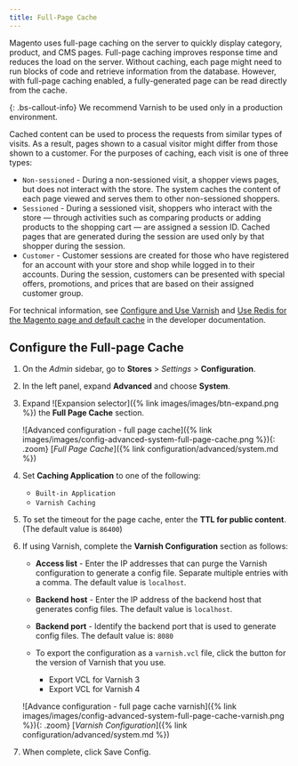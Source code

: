 ```yaml
---
title: Full-Page Cache
---
```


Magento uses full-page caching on the server to quickly display category, product, and CMS pages. Full-page caching improves response time and reduces the load on the server. Without caching, each page might need to run blocks of code and retrieve information from the database. However, with full-page caching enabled, a fully-generated page can be read directly from the cache.

{: .bs-callout-info}
We recommend Varnish to be used only in a production environment.

Cached content can be used to process the requests from similar types of visits. As a result, pages shown to a casual visitor might differ from those shown to a customer. For the purposes of caching, each visit is one of three types:

- `Non-sessioned` - During a non-sessioned visit, a shopper views pages, but does not interact with the store. The system caches the content of each page viewed and serves them to other non-sessioned shoppers.
- `Sessioned` - During a sessioned visit, shoppers who interact with the store — through activities such as comparing products or adding products to the shopping cart — are assigned a session ID. Cached pages that are generated during the session are used only by that shopper during the session.
- `Customer` - Customer sessions are created for those who have registered for an account with your store and shop while logged in to their accounts. During the session, customers can be presented with special offers, promotions, and prices that are based on their assigned customer group.

For technical information, see [Configure and Use Varnish][1] and [Use Redis for the Magento page and default cache][2] in the developer documentation.

## Configure the Full-page Cache

1. On the _Admin_ sidebar, go to **Stores** > _Settings_ > **Configuration**.

1. In the left panel, expand **Advanced** and choose **System**.

1. Expand ![Expansion selector]({% link images/images/btn-expand.png %}) the **Full Page Cache** section.

    ![Advanced configuration - full page cache]({% link images/images/config-advanced-system-full-page-cache.png %}){: .zoom}
    [_Full Page Cache_]({% link configuration/advanced/system.md %})

1. Set **Caching Application** to one of the following:

    - `Built-in Application`
    - `Varnish Caching`

1. To set the timeout for the page cache, enter the **TTL for public content**. (The default value is `86400`)

1. If using Varnish, complete the **Varnish Configuration** section as follows:

    - **Access list** - Enter the IP addresses that can purge the Varnish configuration to generate a config file. Separate multiple entries with a comma. The default value is `localhost`.

    - **Backend host** - Enter the IP address of the backend host that generates config files. The default value is `localhost`.

    - **Backend port** - Identify the backend port that is used to generate config files. The default value is: `8080`

    - To export the configuration as a `varnish.vcl` file, click the button for the version of Varnish that you use.

        - <span class="btn">Export VCL for Varnish 3</span>
        - <span class="btn">Export VCL for Varnish 4</span>

    ![Advance configuration - full page cache varnish]({% link images/images/config-advanced-system-full-page-cache-varnish.png %}){: .zoom}
    [_Varnish Configuration_]({% link configuration/advanced/system.md %})

1. When complete, click <span class="btn">Save Config</span>.

[1]: http://devdocs.magento.com/guides/v2.3/config-guide/varnish/config-varnish.html
[2]: http://devdocs.magento.com/guides/v2.3/config-guide/redis/redis-pg-cache.html
